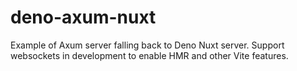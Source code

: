 # deno-axum-nuxt

Example of Axum server falling back to Deno Nuxt server. Support websockets in
development to enable HMR and other Vite features.

